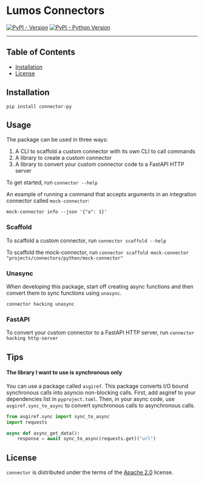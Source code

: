 # Lumos Connectors

[![PyPI - Version](https://img.shields.io/pypi/v/connector-py.svg)](https://pypi.org/project/connector-py)
[![PyPI - Python Version](https://img.shields.io/pypi/pyversions/connector-py.svg)](https://pypi.org/project/connector-py)

-----

## Table of Contents

- [Installation](#installation)
- [License](#license)

## Installation

```console
pip install connector-py
```

## Usage

The package can be used in three ways:
1. A CLI to scaffold a custom connector with its own CLI to call commands
2. A library to create a custom connector
3. A library to convert your custom connector code to a FastAPI HTTP server

To get started, run `connector --help`

An example of running a command that accepts arguments
in an integration connector called `mock-connector`:

```shell
mock-connector info --json '{"a": 1}'
```

### Scaffold

To scaffold a custom connector, run `connector scaffold --help`

To scaffold the mock-connector, run
`connector scaffold mock-connector "projects/connectors/python/mock-connector"`

### Unasync

When developing this package, start off creating async functions and then
convert them to sync functions using `unasync`.

```console
connector hacking unasync
```

### FastAPI

To convert your custom connector to a FastAPI HTTP server, run `connector hacking http-server`

## Tips

#### The library I want to use is synchronous only

You can use a package called `asgiref`. This package converts I/O bound synchronous
calls into asyncio non-blocking calls. First, add asgiref to your dependencies list
in `pyproject.toml`. Then, in your async code, use `asgiref.sync_to_async` to convert
synchronous calls to asynchronous calls.

```python
from asgiref.sync import sync_to_async
import requests

async def async_get_data():
    response = await sync_to_async(requests.get)("url")
```

## License

`connector` is distributed under the terms of the [Apache 2.0](./LICENSE.txt) license.

